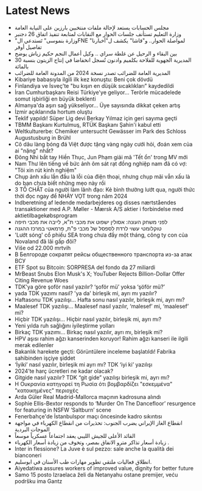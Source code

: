 # Latest News
-  مجلس الحسابات يستعد لإحالة ملفات منتخبين بارزين على النيابة العامة
-  وزارة التعليم تستأنف جلسات الحوار مع النقابات لمتابعة تنفيذ اتفاق 26 دجنبر
-  "وزارة بنموسى" تَستدعي الFNE لمواصلة الحوار.. و"قاشا" يكشف ل"أخبارنا" تفاصيل أوفر
-  بين البقاء و الرحيل عن غلطة سراي .. وكيل أعمال النجم حكيم زياش يوضح
-  المديرية الجهوية للفلاحة بكلميم وادنون تُسجل انخفاضا في إنتاج الزيتون بنسبة 30 بالمائة
-  المديرية العامة للضرائب تصدر نسخة 2024 من المدونة العامة للضرائب
-  Kibariye babasıyla ilgili ilk kez konuştu: Beni çok dövdü
-  Finlandiya ve İsveç'te "bu kışın en düşük sıcaklıkları" kaydedildi
-  İran Cumhurbaşkanı Reisi Türkiye'ye geliyor... Terörle mücadelede somut işbirliği en büyük beklenti
-  Almanya'da aşırı sağ yükseliyor... Üye sayısında dikkat çeken artış
-  İzmir açıklarında hortum oluştu
-  Teklif yapıldı! Süper Lig devi Berkay Yılmaz için geri sayıma geçti
-  TBMM Başkanı Kurtulmuş, RTÜK Başkanı Şahin'i kabul etti
-  Weltkulturerbe: Chemiker untersucht Gewässer im Park des Schloss Augustusburg in Brühl
-  Cô dâu làng bóng đá Việt được tặng vàng ngày cưới hỏi, đoán xem của ai "nặng" nhất?
-  Đông Nhi bắt tay Hiền Thục, Jun Phạm giải mã 'Tết ổn' trong MV mới
-  Nam Thư lên tiếng về bức ảnh ôm sát rạt đồng nghiệp nam đã có vợ: "Tôi xin rút kinh nghiệm"
-  Chụp ảnh xấu lần đầu là lỗi của điện thoại, nhưng chụp mãi vẫn xấu là do bạn chưa biết những mẹo này rồi
-  3 TỐ CHẤT của người làm lãnh đạo: Kẻ bình thường lướt qua, người thức thời đọc ngay để NHẢY VỌT trong năm 2024
-  Indberetning af ledende medarbejderes og disses nærtståendes transaktioner med A.P. Møller - Mærsk A/S aktier i forbindelse med aktietilbagekøbsprogram
-  לפני משחק העונה: אסולין ישפוט את מכבי ת"א, לייבה את מכבי חיפה
-  טוקלומטי עשוי לרדת לספסל של מכבי פ"ת, פרמאטי במרכז ההגנה
-  'Lướt sóng' cổ phiếu SEA trong chưa đầy một tháng, công ty con của Novaland đã lãi gấp đôi?
-  Više od 22.000 mrtvih
-  В Белгороде сократят рейсы общественного транспорта из-за атак ВСУ
-  ETF Spot su Bitcoin: SORPRESA del fondo da 27 miliardi
-  MrBeast Snubs Elon Musk's X; YouTuber Rejects Billion-Dollar Offer Citing Revenue Woes
-  TDK'ya göre şoför nasıl yazılır? ‘şoför mü’ yoksa ‘şöför mü?’
-  yada TDK yazımı nasıl? 'ya da' birleşik mi, ayrı mı yazılır?
-  Haftasonu TDK yazılışı… Hafta sonu nasıl yazılır, birleşik mi, ayrı mı?
-  Maalesef TDK yazılışı… Maalesef nasıl yazılır, ‘malesef’ mi, ‘maalesef’ mi?
-  Hiçbir TDK yazılışı… Hiçbir nasıl yazılır, birleşik mi, ayrı mı?
-  Yeni yılda ruh sağlığını iyileştirme yolları
-  Birkaç TDK yazımı… Birkaç nasıl yazılır, ayrı mı, birleşik mi?
-  HPV aşısı rahim ağzı kanserinden koruyor! Rahim ağzı kanseri ile ilgili merak edilenler
-  Bakanlık harekete geçti: Görüntülere inceleme başlatıldı! Fabrika sahibinden işçiye şiddet
-  ‘İyiki’ nasıl yazılır, birleşik mi ayrı mı? TDK ‘iyi ki’ yazılışı
-  2024’te harç ücretleri ne kadar olacak?
-  Gitgide nasıl yazılır? TDK “git gide” yazılışı birleşik mi, ayrı mı?
-  Η Ουκρανία κατηγορεί τη Ρωσία ότι βομβαρδίζει "εσκεμμένα" "κατοικημένες" περιοχές
-  Arda Güler Real Madrid-Mallorca maçının kadrosuna alındı
-  Sophie Ellis-Bextor responds to ‘Murder On The Dancefloor’ resurgence for featuring in NSFW ‘Saltburn’ scene
-  Fenerbahçe'de İstanbulspor maçı öncesinde kadro sıkıntısı
-  انقطاع الغاز الإيراني يضرب الجنوب: تحذيرات من انقطاع الكهرباء في مواجهة الموجات البردية
-  القائد الأعلى للجيش الليبي يعقد اجتماعاً عسكرياً موسعاً
-  زيادة أسعار تذاكر مترو الانفاق بمصر، وتخوف من زيادة أسعار الكهرباء .
-  Inter in flessione? La Juve è sul pezzo: sale anche la qualità dei bianconeri
-  انطلاق فعاليات ملتقي تطوير مهارات طب الأسنان في ابوسليم.
-  Aiyedatiwa assures workers of improved value, dignity for better future
-  Samo 15 posto Izraelaca želi da Netanyahu ostane premijer, veću podršku ima Gantz
